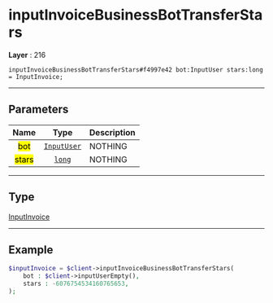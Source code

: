 # inputInvoiceBusinessBotTransferStars

**Layer** : 216

```tl
inputInvoiceBusinessBotTransferStars#f4997e42 bot:InputUser stars:long = InputInvoice;
```

---

## Parameters

| Name | Type | Description |
| :---: | :---: | :--- |
| <mark>bot</mark> | [`InputUser`](type/InputUser) | NOTHING |
| <mark>stars</mark> | [`long`](type/long) | NOTHING |

---

## Type

[InputInvoice](type/InputInvoice)

---

## Example

```php
$inputInvoice = $client->inputInvoiceBusinessBotTransferStars(
	bot : $client->inputUserEmpty(),
	stars : -6076754534160765653,
);
```